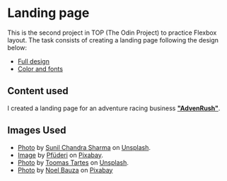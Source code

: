 # Landing page

This is the second project in TOP (The Odin Project) to practice Flexbox layout.
The task consists of creating a landing page following the design below:
- [Full design](https://cdn.statically.io/gh/TheOdinProject/curriculum/81a5d553f4073e593d23a6ab00d50eef8620796d/foundations/html_css/project/imgs/01.png)
- [Color and fonts](https://cdn.statically.io/gh/TheOdinProject/curriculum/81a5d553f4073e593d23a6ab00d50eef8620796d/foundations/html_css/project/imgs/02.png)

## Content used
I created a landing page for an adventure racing business [**"AdvenRush"**](https://ikonyx.github.io/landing-page/).

## Images Used
- [Photo](Images/Adventure.jpg) by [Sunil Chandra Sharma](https://unsplash.com/@sunilcsharma?utm_content=creditCopyText&utm_medium=referral&utm_source=unsplash) on [Unsplash](https://unsplash.com/photos/man-in-black-jacket-riding-bicycle-on-green-grass-during-daytime-NMhMVQlurL8).
- [Image](Images/switzerland.jpg) by [Pfüderi](https://pixabay.com/users/pf%C3%BCderi-199315/?utm_source=link-attribution&utm_medium=referral&utm_campaign=image&utm_content=2591323) on [Pixabay](https://pixabay.com/photos/mountains-alps-switzerland-2591323/).
- [Photo](Images/patagonia.jpg) by [Toomas Tartes](https://unsplash.com/@toomastartes?utm_content=creditCopyText&utm_medium=referral&utm_source=unsplash) on [Unsplash](https://unsplash.com/photos/two-person-walking-towards-mountain-covered-with-snow-Yizrl9N_eDA).
- [Photo](Images/norway.jpg) by [Noel Bauza](https://pixabay.com/users/noel_bauza-2019050/) on [Pixabay](https://pixabay.com/photos/aurora-polar-lights-northern-lights-1185464/)